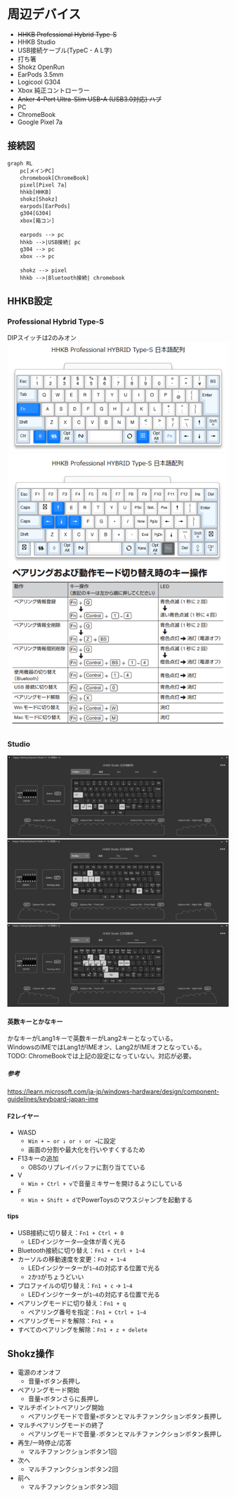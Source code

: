 # 周辺デバイス
* ~~HHKB Professional Hybrid Type-S~~
* HHKB Studio
* USB接続ケーブル(TypeC - A L字)
* 打ち箸
* Shokz OpenRun
* EarPods 3.5mm
* Logicool G304
* Xbox 純正コントローラー
* ~~Anker 4-Port Ultra-Slim USB-A (USB3.0対応) ハブ~~
* PC
* ChromeBook
* Google Pixel 7a

## 接続図
```mermaid
graph RL
    pc[メインPC]
    chromebook[ChromeBook]
    pixel[Pixel 7a]
    hhkb[HHKB]
    shokz[Shokz]
    earpods[EarPods]
    g304[G304]
    xbox[箱コン]

    earpods --> pc
    hhkb -->|USB接続| pc
    g304 --> pc
    xbox --> pc

    shokz --> pixel
    hhkb -->|Bluetooth接続| chromebook
```

## HHKB設定
### Professional Hybrid Type-S
DIPスイッチは2のみオン  
![](./img/hhkb_type_s/standard.png)  
![](./img/hhkb_type_s/fn.png)  
![](./img/hhkb_type_s/pairing.png)

### Studio
![](./img/hhkb_studio/default.png)  
![](./img/hhkb_studio/fn1.png)  
![](./img/hhkb_studio/fn2.png)

#### 英数キーとかなキー
かなキーがLang1キーで英数キーがLang2キーとなっている。  
WindowsのIMEではLang1がIMEオン、Lang2がIMEオフとなっている。  
TODO: ChromeBookでは上記の設定になっていない。対応が必要。

##### 参考
https://learn.microsoft.com/ja-jp/windows-hardware/design/component-guidelines/keyboard-japan-ime

#### F2レイヤー
* WASD
    * `Win + ← or ↓ or ↑ or →`に設定
    * 画面の分割や最大化を行いやすくするため
* F13キーの追加
    * OBSのリプレイバッファに割り当てている
* V
    * `Win + Ctrl + v`で音量ミキサーを開けるようにしている
* F
    * `Win + Shift + d`でPowerToysのマウスジャンプを起動する

#### tips
* USB接続に切り替え：`Fn1 + Ctrl + 0`
    * LEDインジケータ―全体が青く光る
* Bluetooth接続に切り替え：`Fn1 + Ctrl + 1~4`
* カーソルの移動速度を変更：`Fn2 + 1~4`
    * LEDインジケーターが`1~4`の対応する位置で光る
    * `2`か`3`がちょうどいい
* プロファイルの切り替え：`Fn1 + c` → `1~4`
    * LEDインジケーターが`1~4`の対応する位置で光る
* ペアリングモードに切り替え：`Fn1 + q`
    * ペアリング番号を指定：`Fn1 + Ctrl + 1~4`
* ペアリングモードを解除：`Fn1 + x`
* すべてのペアリングを解除：`Fn1 + z + delete`

## Shokz操作
* 電源のオンオフ
    * 音量`+`ボタン長押し
* ペアリングモード開始
    * 音量`+`ボタンさらに長押し
* マルチポイントペアリング開始
    * ペアリングモードで音量`+`ボタンとマルチファンクションボタン長押し
* マルチペアリングモードの終了
    * ペアリングモードで音量`-`ボタンとマルチファンクションボタン長押し
* 再生/一時停止/応答
    * マルチファンクションボタン1回
* 次へ
    * マルチファンクションボタン2回
* 前へ
    * マルチファンクションボタン3回
